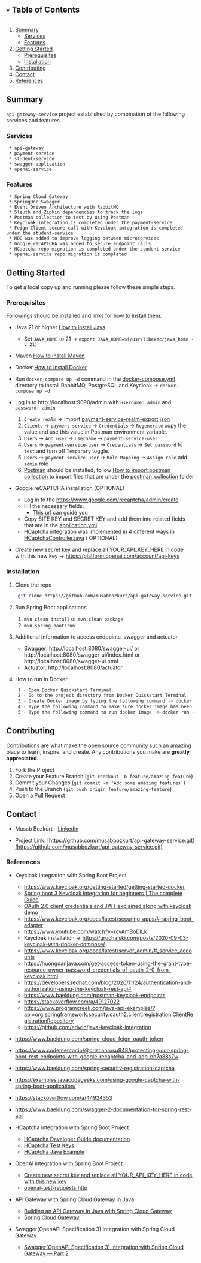 <!-- TABLE OF CONTENTS -->
<details open="open">
  <summary><h2 style="display: inline-block">Table of Contents</h2></summary>
  <ol>
    <li>
      <a href="#summary">Summary</a>
      <ul>
        <li><a href="#services">Services</a></li>
        <li><a href="#features">Features</a></li>
      </ul>
    </li>
    <li>
      <a href="#getting-started">Getting Started</a>
      <ul>
        <li><a href="#prerequisites">Prerequisites</a></li>
        <li><a href="#installation">Installation</a></li>
      </ul>
    </li>
    <li><a href="#contributing">Contributing</a></li>
    <li><a href="#contact">Contact</a></li>
    <li><a href="#References">References</a></li>
  </ol>
</details>


<!-- SUMMARY -->

## Summary

`api-gateway-service` project established by combination of the following services and features.

### Services

   ```
    * api-gateway
    * payment-service
    * student-service
    * swagger-application
    * openai-service
   ```

### Features

   ```
    * Spring Cloud Gateway
    * SpringDoc Swagger
    * Event Driven Architecture with RabbitMQ
    * Sleuth and Zipkin dependencies to track the logs
    * Postman collection to test by using Postman
    * Keycloak integration is completed under the payment-service
    * Feign Client secure call with Keycloak integration is completed under the student-service
    * MDC was added to improve logging between microservices
    * Google reCAPTCHA was added to secure endpoint calls
    * HCaptcha repo migration is completed under the student-service
    * openai-service repo migration is completed
   ```

<!-- GETTING STARTED -->

## Getting Started

To get a local copy up and running please follow these simple steps.

### Prerequisites

Followings should be installed and links for how to install them.

* Java 21 or higher [How to install Java](https://java.com/en/download/help/download_options.html)
    * Set `JAVA_HOME` to 21 -> `export JAVA_HOME=$(/usr/libexec/java_home -v 21)`
* Maven [How to install Maven](https://maven.apache.org/install.html)
* Docker [How to install Docker](https://docs.docker.com/get-docker)

* Run `docker-compose up -d` command in the [docker-compose.yml](docker-compose.yml) directory to install RabbitMQ,
  PostgreSQL and Keycloak -> `docker-compose up -d`

* Log in to http://localhost:9090/admin with `username: admin` and `password: admin`
    1. `Create realm` -> Import [payment-service-realm-export.json](docs%2Fkeycloak%2Fpayment-service-realm-export.json)
    2. `Clients` -> `payment-service` -> `Credentials` -> `Regenerate` copy the value and use this value in Postman
       environment variable.
    3. `Users` -> `Add user` -> `Username` -> `payment-service-user`
    4. `Users` -> `payment-service-user` -> `Credentials` -> `Set password` to `test` and turn off `Temporary` toggle.
    5. `Users` -> `payment-service-user` -> `Role Mapping` -> `Assign role` add `admin` role
    6. [Postman](https://www.postman.com/downloads/) should be installed,
       follow [How to import postman collection](https://learning.postman.com/docs/getting-started/importing-and-exporting-data/#importing-postman-data)
       to import files that are under the [postman_collection](docs%2Fpostman_collection) folder

* Google reCAPTCHA installation (OPTIONAL)
    * Log in to the https://www.google.com/recaptcha/admin/create
    * Fill the necessary fields.
        * [This url](https://examples.javacodegeeks.com/wp-content/uploads/2020/12/springboot-google-captcha-google-config-img1.jpg)
          can guide you
    * Copy SITE KEY and SECRET KEY and add them into related fields that are in
      the [application.yml](api-gateway%2Fsrc%2Fmain%2Fresources%2Fapplication.yml)
    * HCaptcha integration was implemented in 4 different ways
      in [HCaptchaController.java](student-service%2Fsrc%2Fmain%2Fjava%2Fcom%2Fmb%2Fstudentservice%2Fapi%2Fcontroller%2FHCaptchaController.java) (
      OPTIONAL)

* Create new secret key and replace all YOUR_API_KEY_HERE in code with this new
  key -> https://platform.openai.com/account/api-keys

### Installation

1. Clone the repo
   ```sh
    git clone https://github.com/musabbozkurt/api-gateway-service.git
   ```
2. Run Spring Boot applications

    1. `mvn clean install` or `mvn clean package`
    2. `mvn spring-boot:run`

3. Additional information to access endpoints, swagger and actuator

    * Swagger: http://localhost:8080/swagger-ui/ or http://localhost:8080/swagger-ui/index.html
      or http://localhost:8080/swagger-ui.html
    * Actuator: http://localhost:8080/actuator

4. How to run in Docker
   ```sh
    1 - Open Docker Quickstart Terminal
    2 - Go to the project directory from Docker Quickstart Terminal
    3 - Create Docker image by typing the following command -> docker build -t api-gateway-service-project.jar
    4 - Type the following command to make sure docker image has been created -> docker image ls
    5 - Type the following command to run docker image -> docker run -p 9090:8080 api-gateway-service-project.jar
   ```

<!-- CONTRIBUTING -->

## Contributing

Contributions are what make the open source community such an amazing place to learn, inspire, and create. Any
contributions you make are **greatly appreciated**.

1. Fork the Project
2. Create your Feature Branch (`git checkout -b feature/amazing-feature`)
3. Commit your Changes (`git commit -m 'Add some amazing features'`)
4. Push to the Branch (`git push origin feature/amazing-feature`)
5. Open a Pull Request

<!-- CONTACT -->

## Contact

* Musab Bozkurt - [Linkedin](https://tr.linkedin.com/in/musab-bozkurt-24924986)

* Project
  Link: [https://github.com/musabbozkurt/api-gateway-service.git](https://github.com/musabbozkurt/api-gateway-service.git)

<!-- REFERENCES -->

### References

* Keycloak integration with Spring Boot Project
    - https://www.keycloak.org/getting-started/getting-started-docker
    - [Spring boot 3 Keycloak integration for beginners | The complete Guide](https://www.youtube.com/watch?v=vmEWywGzWbA)
    - [OAuth 2.0 client credentials and JWT explained along with keycloak demo](https://www.youtube.com/watch?v=V4j-cPJxRJs)
    - https://www.keycloak.org/docs/latest/securing_apps/#_spring_boot_adapter
    - https://www.youtube.com/watch?v=rcvAmBoDlLk
    - Keycloak installation -> https://gruchalski.com/posts/2020-09-03-keycloak-with-docker-compose/
    - https://www.keycloak.org/docs/latest/server_admin/#_service_accounts
    - https://huongdanjava.com/get-access-token-using-the-grant-type-resource-owner-password-credentials-of-oauth-2-0-from-keycloak.html
    - https://developers.redhat.com/blog/2020/11/24/authentication-and-authorization-using-the-keycloak-rest-api#
    - https://www.baeldung.com/postman-keycloak-endpoints
    - https://stackoverflow.com/a/49127022
    - https://www.programcreek.com/java-api-examples/?api=org.springframework.security.oauth2.client.registration.ClientRegistrationRepository
    - https://github.com/edwin/java-keycloak-integration

* https://www.baeldung.com/spring-cloud-feign-oauth-token
* https://www.codementor.io/@cristianrosu948/protecting-your-spring-boot-rest-endpoints-with-google-recaptcha-and-aop-pn7a88s7w
* https://www.baeldung.com/spring-security-registration-captcha
* https://examples.javacodegeeks.com/using-google-captcha-with-spring-boot-application/
* https://stackoverflow.com/a/44924353
* https://www.baeldung.com/swagger-2-documentation-for-spring-rest-api

* HCaptcha integration with Spring Boot Project
    - [HCaptcha Developer Guide documentation](https://docs.hcaptcha.com/)
    - [HCaptcha Test Keys](https://docs.hcaptcha.com/#integration-testing-test-keys)
    - [HCaptcha Java Example]( https://golb.hplar.ch/2020/05/hcaptcha.html)

* OpenAI integration with Spring Boot Project
    - [Create new secret key and replace all YOUR_API_KEY_HERE in code with this new key](https://platform.openai.com/account/api-keys)
    - [openai-test-requests.http](openai-service%2Fopenai-test-requests.http)

* API Gateway with Spring Cloud Gateway in Java
    * [Building an API Gateway in Java with Spring Cloud Gateway](https://www.youtube.com/watch?v=EKoq98KqvrI)
    * [Spring Cloud Gateway](https://docs.spring.io/spring-cloud-gateway/reference/index.html)

* Swagger(OpenAPI Specification 3) Integration with Spring Cloud Gateway
    * [Swagger(OpenAPI Specification 3) Integration with Spring Cloud Gateway — Part 2](https://medium.com/@pubuduc.14/swagger-openapi-specification-3-integration-with-spring-cloud-gateway-part-2-1d670d4ab69a)
